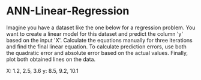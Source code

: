 # ANN-Linear-Regression

Imagine you have a dataset like the one below for a regression problem. You want to create a linear model for this dataset and predict the column 'y' based on the input 'X'. Calculate the equations manually for three iterations and find the final linear equation. To calculate prediction errors, use both the quadratic error and absolute error based on the actual values. Finally, plot both obtained lines on the data.

X: 1.2, 2.5, 3.6
y: 8.5, 9.2, 10.1
